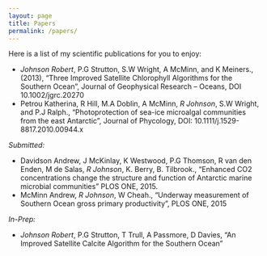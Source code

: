 ```yaml
---
layout: page
title: Papers
permalink: /papers/
---
```

Here is a list of my scientific publications for you to enjoy:

- *Johnson Robert*, P.G Strutton, S.W Wright, A McMinn, and K Meiners., (2013), “Three Improved Satellite Chlorophyll Algorithms for the Southern Ocean”, Journal of Geophysical Research – Oceans, DOI 10.1002/jgrc.20270
- Petrou Katherina, R Hill, M.A Doblin, A McMinn, *R Johnson*, S.W Wright, and P.J Ralph., “Photoprotection of sea-ice microalgal communities from the east Antarctic”, Journal of Phycology, DOI: 10.1111/j.1529-8817.2010.00944.x

*Submitted:*

- Davidson Andrew, J McKinlay, K Westwood, P.G Thomson, R van den Enden, M de Salas, *R Johnson*, K. Berry, B. Tilbrook., “Enhanced CO2 concentrations change the structure and function of Antarctic marine microbial communities” PLOS ONE, 2015.
- McMinn Andrew, *R Johnson*, W Cheah., “Underway measurement of Southern Ocean gross primary productivity”, PLOS ONE, 2015

*In-Prep:*

- *Johnson Robert*, P.G Strutton, T Trull, A Passmore, D  Davies, “An Improved Satellite Calcite Algorithm for the Southern Ocean”
